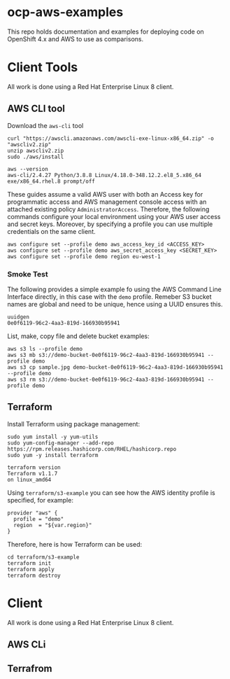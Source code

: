 # ocp-aws-examples

This repo holds documentation and examples for deploying code on OpenShift 4.x and AWS to use as comparisons. 

# Client Tools

All work is done using a Red Hat Enterprise Linux 8 client. 

## AWS CLI tool

Download the `aws-cli` tool

```
curl "https://awscli.amazonaws.com/awscli-exe-linux-x86_64.zip" -o "awscliv2.zip"
unzip awscliv2.zip
sudo ./aws/install
```

```
aws --version
aws-cli/2.4.27 Python/3.8.8 Linux/4.18.0-348.12.2.el8_5.x86_64 exe/x86_64.rhel.8 prompt/off
```

These guides assume a valid AWS user with both an Access key for programmatic access and AWS management console access with an attached existing policy `AdministratorAccess`. Therefore, the following commands configure your local environment using your AWS user access and secret keys. Moreover, by specifying a profile you can use multiple credentials on the same client.  

```
aws configure set --profile demo aws_access_key_id <ACCESS_KEY>
aws configure set --profile demo aws_secret_access_key <SECRET_KEY>
aws configure set --profile demo region eu-west-1
```

### Smoke Test

The following provides a simple example fo using the AWS Command Line Interface directly, in this case with the `demo` profile. Remeber S3 bucket names are global and need to be unique, hence using a UUID ensures this. 

```
uuidgen
0e0f6119-96c2-4aa3-819d-166930b95941
```

List, make, copy file and delete bucket examples:

```
aws s3 ls --profile demo
aws s3 mb s3://demo-bucket-0e0f6119-96c2-4aa3-819d-166930b95941 --profile demo
aws s3 cp sample.jpg demo-bucket-0e0f6119-96c2-4aa3-819d-166930b95941 --profile demo
aws s3 rm s3://demo-bucket-0e0f6119-96c2-4aa3-819d-166930b95941 --profile demo
```

## Terraform

Install Terraform using package management:

```
sudo yum install -y yum-utils
sudo yum-config-manager --add-repo https://rpm.releases.hashicorp.com/RHEL/hashicorp.repo
sudo yum -y install terraform
```

```
terraform version
Terraform v1.1.7
on linux_amd64
```

Using `terraform/s3-example` you can see how the AWS identity profile is specified, for example:

```
provider "aws" {
  profile = "demo"
  region  = "${var.region}"
}
```

Therefore, here is how Terraform can be used:

```
cd terraform/s3-example
terraform init
terraform apply
terraform destroy
```
# Client

All work is done using a Red Hat Enterprise Linux 8 client. 

## AWS CLi 


## Terrafrom
